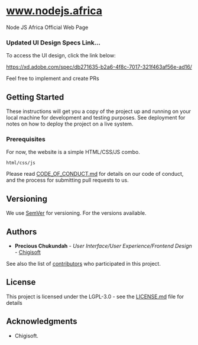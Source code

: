 # www.nodejs.africa

Node JS Africa Official Web Page

### Updated UI Design Specs Link...

To access the UI design, click the link below:

https://xd.adobe.com/spec/db271635-b2a6-4f8c-7017-321f463af56e-ad16/

Feel free to implement and create PRs

## Getting Started

These instructions will get you a copy of the project up and running on your local machine for development and testing purposes. See deployment for notes on how to deploy the project on a live system.

### Prerequisites

For now, the website is a simple HTML/CSS/JS combo.

```
html/css/js
```

Please read [CODE_OF_CONDUCT.md](https://github.com/NodeJSAfrica/nodejs.africa/blob/master/CODE_OF_CONDUCT.md) for details on our code of conduct, and the process for submitting pull requests to us.

## Versioning

We use [SemVer](http://semver.org/) for versioning. For the versions available.

## Authors

* **Precious Chukundah** - *User Interface/User Experience/Frontend Design* - [Chigisoft](https://chukundah.com)

See also the list of [contributors](https://github.com/NodeJSAfrica/nodejs.africa/contributors) who participated in this project.

## License

This project is licensed under the LGPL-3.0 - see the [LICENSE.md](LICENSE.md) file for details

## Acknowledgments

* Chigisoft.
